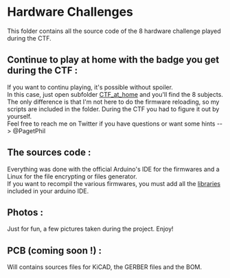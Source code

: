 # Hardware Challenges

This folder contains all the source code of the 8 hardware challenge played during the CTF.

## Continue to play at home with the badge you get during the CTF :

If you want to continu playing, it's possible without spoiler.          
In this case, just open subfolder [CTF_at_home](CTF_at_home/) and you'll find the 8 subjects.             
The only difference is that I'm not here to do the firmware reloading, so my scripts are included in the folder. During the CTF you had to figure it out by yourself.           
Feel free to reach me on Twitter if you have questions or want some hints  --> @PagetPhil       

## The sources code :

Everything was done with the official Arduino's IDE for the firmwares and a Linux for the file encrypting or files generator.          
If you want to recompil the various firmwares, you must add all the [libraries](Sources/Libraries/) included in your arduino IDE.         

## Photos :

Just for fun, a few pictures taken during the project. Enjoy!                

## PCB (coming soon !) :

Will contains sources files for KiCAD, the GERBER files and the BOM.               
                      

